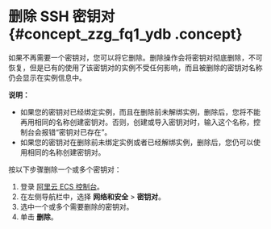 # 删除 SSH 密钥对 {#concept_zzg_fq1_ydb .concept}

如果不再需要一个密钥对，您可以将它删除。删除操作会将密钥对彻底删除，不可恢复，但是已有的使用了该密钥对的实例不受任何影响，而且被删除的密钥对名称仍会显示在实例信息中。

**说明：** 

-   如果您的密钥对已经绑定实例，而且在删除前未解绑实例，删除后，您将不能再用相同的名称创建密钥对。否则，创建或导入密钥对时，输入这个名称，控制台会报错“密钥对已存在”。
-   如果您的密钥对在删除前未绑定实例或者已经解绑实例，删除后，您仍可以使用相同的名称创建密钥对。

按以下步骤删除一个或多个密钥对：

1.  登录 [阿里云 ECS 控制台](https://ecs.console.aliyun.com/#/home)。
2.  在左侧导航栏中，选择 **网络和安全** \> **密钥对**。
3.  选中一个或多个需要删除的密钥对。
4.  单击 **删除**。

